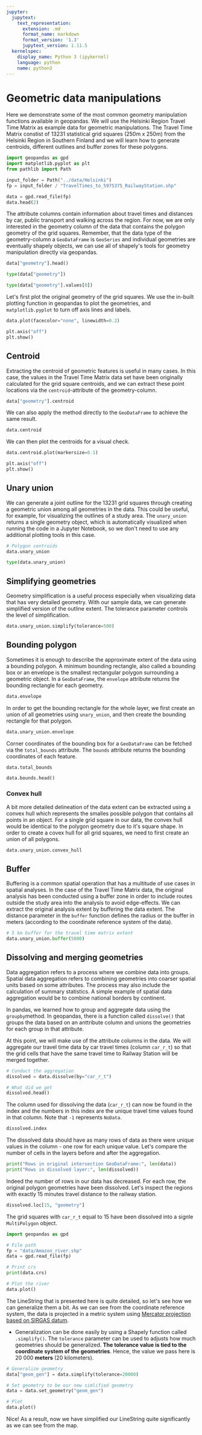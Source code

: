```yaml
---
jupyter:
  jupytext:
    text_representation:
      extension: .md
      format_name: markdown
      format_version: '1.3'
      jupytext_version: 1.11.5
  kernelspec:
    display_name: Python 3 (ipykernel)
    language: python
    name: python3
---
```


# Geometric data manipulations


Here we demonstrate some of the most common geometry manipulation functions available in geopandas. We will use the Helsinki Region Travel Time Matrix as example data for geometric manipulations. The Travel Time Matrix constist of 13231 statistical grid squares (250m x 250m) from the Helsinki Region in Southern Finland and we will learn how to generate centroids, different outlines and buffer zones for these polygons. 

```python
import geopandas as gpd
import matplotlib.pyplot as plt
from pathlib import Path

input_folder = Path("../data/Helsinki")
fp = input_folder / "TravelTimes_to_5975375_RailwayStation.shp"

data = gpd.read_file(fp)
data.head(2)
```

The attribute columns contain information about travel times and distances by car, public transport and walking across the region. For now, we are only interested in the geometry column of the data that contains the polygon geometry of the grid squares. Remember, that the data type of the geometry-column a `GeoDataFrame` is `GeoSeries` and individual geometries are eventually shapely objects, we can use all of shapely's tools for geometry manipulation directly via geopandas.

```python
data["geometry"].head()
```

```python
type(data["geometry"])
```

```python
type(data["geometry"].values[0])
```

Let's first plot the original geometry of the grid squares. We use the in-built plotting function in geopandas to plot the geometries, and `matplotlib.pyplot` to turn off axis lines and labels.

```python
data.plot(facecolor="none", linewidth=0.2)

plt.axis("off")
plt.show()
```

<!-- #region tags=[] -->
## Centroid

Extracting the centroid of geometric features is useful in many cases. In this case, the values in the Travel Time Matrix data set have been originally calculated for the grid square centroids, and we can extract these point locations via the `centroid`-attribute of the geometry-column. 
<!-- #endregion -->

```python
data["geometry"].centroid
```

We can also apply the method directly to the `GeoDataFrame` to achieve the same result.

```python
data.centroid
```

We can then plot the centroids for a visual check.

```python
data.centroid.plot(markersize=0.1)

plt.axis("off")
plt.show()
```

## Unary union

We can generate a joint outline for the 13231 grid squares through creating a geometric union among all geometries in the data. This could be useful, for example, for visualizing the outlines of a study area. The `unary_union` returns a single geometry object, which is automatically visualized when running the code in a Jupyter Notebook, so we don't need to use any additional plotting tools in this case.

```python
# Polygon centroids
data.unary_union
```

```python
type(data.unary_union)
```

## Simplifying geometries

Geometry simplification is a useful process especially when visualizing data that has very detailed geometry. With our sample data, we can generate simplified version of the outline extent. The tolerance parameter controls the level of simplification.

```python
data.unary_union.simplify(tolerance=500)
```

## Bounding polygon

Sometimes it is enough to describe the approximate extent of the data using a bounding polygon. A minimum bounding rectangle, also called a bounding box or an envelope is the smallest rectangular polygon surrounding a geometric object. In a `GeoDataFrame`, the `envelope` attribute returns the bounding rectangle for each geometry.

```python
data.envelope
```

In order to get the bounding rectangle for the whole layer, we  first create an union of all geometries using `unary_union`, and then create the bounding rectangle for that polygon.

```python
data.unary_union.envelope
```

Corner coordinates of the bounding box for a `GeoDataFrame` can be fetched via the `total_bounds` attribute. The `bounds` attribute returns the bounding coordinates of each feature.

```python
data.total_bounds
```

```python
data.bounds.head()
```

### Convex hull

A bit more detailed delineation of the data extent can be extracted using a convex hull which represents the smalles possible polygon that contains all points in an object. For a single grid square in our data, the convex hull would be identical to the polygon geometry due to it's square shape. In order to create a covex hull for all grid squares, we need to first create an union of all polygons. 

```python
data.unary_union.convex_hull
```

## Buffer

Buffering is a common spatial operation that has a multitude of use cases in spatial analyses. In the case of the Travel Time Matrix data, the original analysis has been conducted using a buffer zone in order to include routes outside the study area into the analysis to avoid edge-effects. We can extract the original analysis extent by buffering the data extent. The distance parameter in the `buffer` function defines the radius or the buffer in meters (according to the coordinate reference system of the data).

```python
# 5 km buffer for the travel time matrix extent
data.unary_union.buffer(5000)
```

<!-- #region tags=[] -->


## Dissolving and merging geometries

Data aggregation refers to a process where we combine data into groups. Spatial data aggregation refers to combining geometries into coarser spatial units based on some attributes. The process may also include the calculation of summary statistics. A simple example of spatial data aggregation would be to combine national borders by continent.

In pandas, we learned how to group and aggregate data using the `groupby`method. In geopandas, there is a function called `dissolve()` that groups the data based on an anttribute column and unions the geometries for each group in that attribute. 

At this point, we will make use of the attribute columns in the data. We will aggregate our travel time data by car travel times (column `car_r_t`) so that the grid cells that have the same travel time to Railway Station will be merged together.
<!-- #endregion -->

```python
# Conduct the aggregation
dissolved = data.dissolve(by="car_r_t")

# What did we get
dissolved.head()
```

The column used for dissolving the data (`car_r_t`) can now be found in the index and the numbers in this index are the unique travel time values found in that column. Note that `-1` represents `NoData`.

```python
dissolved.index
```

The dissolved data should have as many rows of data as there were unique values in the column - one row for each unique value. Let's compare the number of cells in the layers before and after the aggregation.

```python
print("Rows in original intersection GeoDataFrame:", len(data))
print("Rows in dissolved layer:", len(dissolved))
```

Indeed the number of rows in our data has decreased. For each row, the original polygon geometries have been dissolved.  Let's inspect the regions with exactly 15 minutes travel distance to the railway station.

```python
dissolved.loc[15, "geometry"]
```

The grid squares with `car_r_t` equal to 15 have been dissolved into a signle `MultiPolygon` object.

```python
import geopandas as gpd

# File path
fp = "data/Amazon_river.shp"
data = gpd.read_file(fp)

# Print crs
print(data.crs)

# Plot the river
data.plot()
```

The LineString that is presented here is quite detailed, so let's see how we can generalize them a bit. As we can see from the coordinate reference system, the data is projected in a metric system using [Mercator projection based on SIRGAS datum](http://spatialreference.org/ref/sr-org/7868/). 

- Generalization can be done easily by using a Shapely function called `.simplify()`. The `tolerance` parameter can be used to adjusts how much geometries should be generalized. **The tolerance value is tied to the coordinate system of the geometries**. Hence, the value we pass here is 20 000 **meters** (20 kilometers).

```python
# Generalize geometry
data["geom_gen"] = data.simplify(tolerance=20000)

# Set geometry to be our new simlified geometry
data = data.set_geometry("geom_gen")

# Plot
data.plot()
```

Nice! As a result, now we have simplified our LineString quite significantly as we can see from the map.



